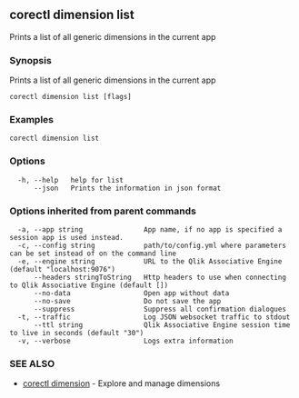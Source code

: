 ## corectl dimension list

Prints a list of all generic dimensions in the current app

### Synopsis

Prints a list of all generic dimensions in the current app

```
corectl dimension list [flags]
```

### Examples

```
corectl dimension list
```

### Options

```
  -h, --help   help for list
      --json   Prints the information in json format
```

### Options inherited from parent commands

```
  -a, --app string               App name, if no app is specified a session app is used instead.
  -c, --config string            path/to/config.yml where parameters can be set instead of on the command line
  -e, --engine string            URL to the Qlik Associative Engine (default "localhost:9076")
      --headers stringToString   Http headers to use when connecting to Qlik Associative Engine (default [])
      --no-data                  Open app without data
      --no-save                  Do not save the app
      --suppress                 Suppress all confirmation dialogues
  -t, --traffic                  Log JSON websocket traffic to stdout
      --ttl string               Qlik Associative Engine session time to live in seconds (default "30")
  -v, --verbose                  Logs extra information
```

### SEE ALSO

* [corectl dimension](corectl_dimension.md)	 - Explore and manage dimensions

